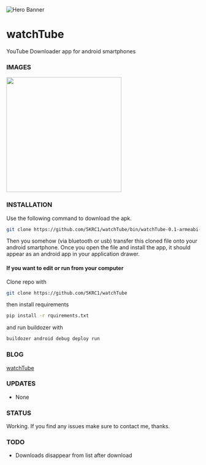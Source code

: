 <img src="https://github.com/5KRC1/5KRC1/blob/main/images/watchTube/github-watchtube-main.png" alt="Hero Banner"/>

# watchTube

YouTube Downloader app for android smartphones

### IMAGES

<img src="https://github.com/5KRC1/5KRC1/blob/main/images/watchTube/watchtube-screenshot.png" style="height: 300px;">

### INSTALLATION

Use the following command to download the apk.

```bash
git clone https://github.com/5KRC1/watchTube/bin/watchTube-0.1-armeabi-v7a-debug.apk
```

Then you somehow (via bluetooth or usb) transfer this cloned file onto your android smartphone. Once you open the file and install the app, it should appear as an android app in your application drawer.

#### If you want to edit or run from your computer

Clone repo with 

```bash
git clone https://github.com/5KRC1/watchTube
```

then install requirements

```bash
pip install -r rquirements.txt
```

and run buildozer with

```bash
buildozer android debug deploy run
```

### BLOG

[watchTube](https://dasadweb.tk/)

### UPDATES

- None

### STATUS
Working. If you find any issues make sure to contact me, thanks.

### TODO

- Downloads disappear from list after download
